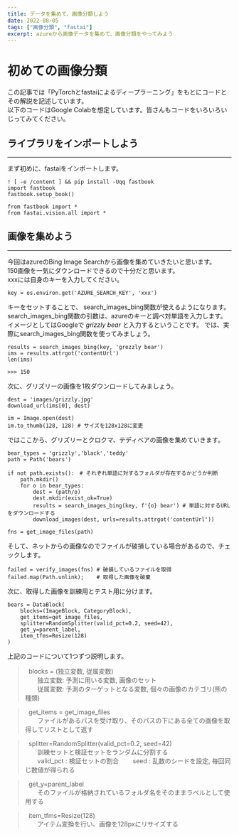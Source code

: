 ```yaml
---
title: データを集めて、画像分類しよう
date: 2022-08-05
tags: ["画像分類", "fastai"]
excerpt: azureから画像データを集めて、画像分類をやってみよう
---
```


# 初めての画像分類
この記事では「PyTorchとfastaiによるディープラーニング」をもとにコードとその解説を記述しています。    
以下のコードはGoogle Colabを想定しています。皆さんもコードをいろいろいじってみてください。

## ライブラリをインポートしよう
---
まず初めに、fastaiをインポートします。
```python3
! [ -e /content ] && pip install -Uqq fastbook
import fastbook
fastbook.setup_book()
```
``` python3
from fastbook import *
from fastai.vision.all import *
```

## 画像を集めよう
---
今回はazureのBing Image Searchから画像を集めていきたいと思います。  
150画像を一気にダウンロードできるので十分だと思います。  
xxxには自身のキーを入力してください。
```python3
key = os.environ.get('AZURE_SEARCH_KEY', 'xxx')
```
キーをセットすることで、 search_images_bing関数が使えるようになります。 
search_images_bing関数の引数は、azureのキーと調べ対単語を入力します。イメージとしてはGoogleで *grizzly bear* と入力するということです。 
では、実際にsearch_images_bing関数を使ってみましょう。
```python3
results = search_images_bing(key, 'grezzly bear') 
ims = results.attrgot('contentUrl')
len(ims)

>>> 150
```
次に、グリズリーの画像を1枚ダウンロードしてみましょう。
```python3
dest = 'images/grizzly.jpg'
download_url(ims[0], dest)

im = Image.open(dest)
im.to_thumb(128, 128) # サイズを128x128に変更
```

ではここから、グリズリーとクロクマ、テディベアの画像を集めていきます。
```python3
bear_types = 'grizzly','black','teddy'
path = Path('bears')
```
```python3
if not path.exists():　# それぞれ単語に対するフォルダが存在するかどうか判断
    path.mkdir() 
    for o in bear_types:
        dest = (path/o)
        dest.mkdir(exist_ok=True)
        results = search_images_bing(key, f'{o} bear') # 単語に対するURLをダウンロードする
        download_images(dest, urls=results.attrgot('contentUrl'))

fns = get_image_files(path)
```
そして、ネットからの画像なのでファイルが破損している場合があるので、チェックします。
```python3
failed = verify_images(fns) # 破損しているファイルを取得
failed.map(Path.unlink);    # 取得した画像を破棄
```
次に、取得した画像を訓練用とテスト用に分けます。
```python3
bears = DataBlock(
    blocks=(ImageBlock, CategoryBlock),
    get_items=get_image_files,
    splitter=RandomSplitter(valid_pct=0.2, seed=42),
    get_y=parent_label,
    item_tfms=Resize(128)
)
```
上記のコードについて1つずつ説明します。
>&nbsp;&nbsp;blocks = (独立変数, 従属変数)  
&nbsp;&nbsp;&nbsp;&nbsp;&nbsp;&nbsp;&nbsp;独立変数: 予測に用いる変数, 画像のセット  
&nbsp;&nbsp;&nbsp;&nbsp;&nbsp;&nbsp;&nbsp;従属変数: 予測のターゲットとなる変数, 個々の画像のカテゴリ(熊の種類)

> &nbsp;&nbsp;get_items = get_image_files  
&nbsp;&nbsp;&nbsp;&nbsp;&nbsp;&nbsp;&nbsp;ファイルがあるパスを受け取り、そのパスの下にある全ての画像を取得してリストとして返す

>&nbsp;&nbsp;splitter=RandomSplitter(valid_pct=0.2, seed=42)  
&nbsp;&nbsp;&nbsp;&nbsp;&nbsp;&nbsp;&nbsp;訓練セットと検証セットをランダムに分割する  
&nbsp;&nbsp;&nbsp;&nbsp;&nbsp;&nbsp;&nbsp;valid_pct : 検証セットの割合
&nbsp;&nbsp;&nbsp;&nbsp;&nbsp;&nbsp;&nbsp;seed : 乱数のシードを設定, 毎回同じ数値が得られる

> &nbsp;&nbsp;get_y=parent_label  
&nbsp;&nbsp;&nbsp;&nbsp;&nbsp;&nbsp;&nbsp;そのファイルが格納されているフォルダ名をそのままラベルとして使用する

>&nbsp;&nbsp;item_tfms=Resize(128)  
&nbsp;&nbsp;&nbsp;&nbsp;&nbsp;&nbsp;&nbsp;アイテム変換を行い、画像を128pxにリサイズする